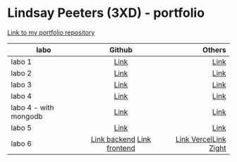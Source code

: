 # Lindsay Peeters (3XD) - portfolio

[Link to my portfolio repository](https://github.com/lindsaySchool/DEV5-myportfolio.git) 


| labo        |Github           | Others  |
| ------------- |:-------------:| -----:|
| labo 1      | [Link](https://github.com/GlennVinck/dev5-lab1.git) |  [Link](https://codesandbox.io/s/lab1-speech-machine-starter-forked-4g5c85?file=/index.js)|
| labo 2      | [Link](https://github.com/lindsaySchool/lab2.git) |  [Link](https://codesandbox.io/s/ecstatic-cache-628m62?file=/js/classes/Island.js)|
| labo 3     | [Link](https://github.com/lindsaySchool/lab3.git) |  [Link](https://codesandbox.io/s/relaxed-glitter-rnmjtk?file=/index.html)|
| labo 4     | [Link](https://github.com/lindsaySchool/nodejs-messages.git) |  [Link](https://codepen.io/LindsaySchool/pen/qBgWovB)|
| labo 4 - with mongodb     | [Link](https://github.com/lindsaySchool/lab4.git) |  [Link](https://codepen.io/LindsaySchool/pen/qBgWovB)|
| labo 5    | [Link](https://github.com/lindsaySchool/lab5.git) |  [Link](https://lab5-gray.vercel.app/)|
| labo 6    | [Link backend](https://github.com/lindsaySchool/lab6.git) [Link frontend](https://github.com/lindsaySchool/lab6---frontend.git)|  [Link Vercel](https://lab6-frontend-delta.vercel.app/)[Link Zight](https://share.zight.com/z8udegW7)|

